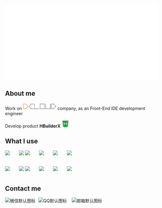 <img src="README/hello.svg" height="250">

## About me

Work on <a href="https://dcloud.io"><img src="./README/dcloud.png" height="24"></a> company, as an Front-End IDE development engineer

Develop product **HBuilderX** <a href="https://www.dcloud.io/hbuilderx.html"><img src="./README/hbuilder.png" height="24"></a>

## What I use

<div style="gap: 30px; display: flex; margin-bottom: 20px;">
    <img height="32px" src="https://cdn.svglogos.dev/logos/c-plusplus.svg" />
    <span>
        <img height="32px" src="https://cdn.svglogos.dev/logos/nodejs-icon.svg" />
        <img height="32px" src="https://cdn.svglogos.dev/logos/tsnode.svg" />
    </span>
    <img height="32px" src="https://cdn.svglogos.dev/logos/python.svg" />
    <img height="32px" src="https://cdn.svglogos.dev/logos/java.svg" />
    <img height="32px" src="https://cdn.svglogos.dev/logos/swift.svg" />
</div>


<div style="gap: 30px; display: flex;">
    <img height="32px" src="https://cdn.svglogos.dev/logos/qt.svg">
    <span>
        <img height="32px" src="https://cdn.svglogos.dev/logos/visual-studio.svg">
        <img height="32px" src="https://cdn.svgporn.com/logos/visual-studio-code.svg">
    </span>
    <img height="32px" src="https://cdn.svglogos.dev/logos/intellij-idea.svg">
    <img height="32px" src="https://cdn.svglogos.dev/logos/xcode.svg">
    <img height="32px" src="https://cdn.svgporn.com/logos/git-icon.svg">
</div>

## Contact me

<div style="gap: 10px; display: flex;">
    <a href="./README/wechat.jpg" style="text-decoration: none;">
        <div style="position: relative; width: 100px; height: 100px;">
            <img src="https://images.icon-icons.com/1488/PNG/512/5368-wechat_102582.png" style="position: absolute; object-fit: cover; transition: opacity 0.3s ease; width: 100%; height: 100%; opacity: 1;" alt="微信默认图标" onmouseover="this.style.opacity='0'" onmouseout="this.style.opacity='1'">
            <img src="./README/wechat.jpg" style="position: absolute; object-fit: cover; transition: opacity 0.3s ease; width: 100%; height: 100%; opacity: 0;" alt="微信二维码" onmouseover="this.style.opacity='1'" onmouseout="this.style.opacity='0'">
        </div>
    </a>
    <a href="./README/qq.jpg" style="text-decoration: none;">
        <div style="position: relative; width: 100px; height: 100px;">
            <img src="https://images.icon-icons.com/2699/PNG/96/qq_tile_logo_icon_169818.png" style="position: absolute; object-fit: cover; transition: opacity 0.3s ease; width: 100%; height: 100%; opacity: 1;" alt="QQ默认图标" onmouseover="this.style.opacity='0'" onmouseout="this.style.opacity='1'">
            <img src="./README/qq.jpg" style="position: absolute; object-fit: cover; transition: opacity 0.3s ease; width: 300%; height: 300%; opacity: 0;" alt="QQ联系方式" onmouseover="this.style.opacity='1'" onmouseout="this.style.opacity='0'">
        </div>
    </a>
    <div style="position: relative; width: 100px; height: 100px;">
        <img src="https://images.icon-icons.com/1483/PNG/96/email_102148.png" style="position: absolute; object-fit: cover; transition: opacity 0.3s ease; width: 100%; height: 100%; opacity: 1;" alt="邮箱默认图标" onmouseover="this.nextElementSibling.style.opacity='1'; this.style.opacity='0'" onmouseout="this.nextElementSibling.style.opacity='0'; this.style.opacity='1'">
        <span style="position: absolute; object-fit: cover; transition: opacity 0.3s ease; width: 300%; height: 300%; opacity: 0;" onmouseover="this.style.opacity='1'; this.previousElementSibling.style.opacity='0'" onmouseout="this.style.opacity='0'; this.previousElementSibling.style.opacity='1'">
            doyoung9508@126.com
        </span>
    </div>
</div>